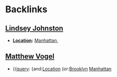 
# Backlinks
## [Lindsey Johnston](<Lindsey Johnston.md>)
- **[Location](<Location.md>):** [Manhattan](<Manhattan.md>),

## [Matthew Vogel](<Matthew Vogel.md>)
- {{[query](<query.md>): {and:[Location](<Location.md>) {or:[Brooklyn](<Brooklyn.md>) [Manhattan](<Manhattan.md>)

